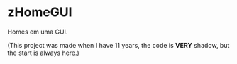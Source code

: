 # zHomeGUI
Homes em uma GUI.

(This project was made when I have 11 years, the code is **VERY** shadow, but the start is always here.)
